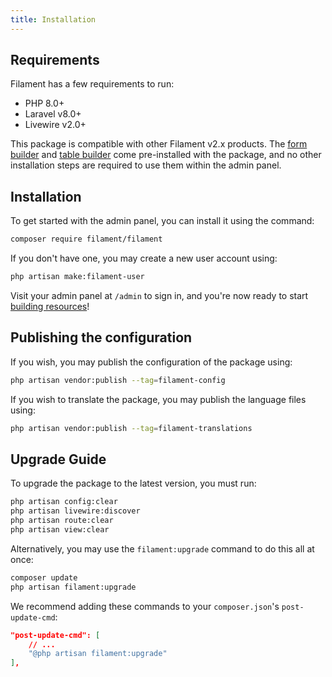 ```yaml
---
title: Installation
---
```


## Requirements

Filament has a few requirements to run:

- PHP 8.0+
- Laravel v8.0+
- Livewire v2.0+

This package is compatible with other Filament v2.x products. The [form builder](/docs/forms) and [table builder](/docs/tables) come pre-installed with the package, and no other installation steps are required to use them within the admin panel.

## Installation

To get started with the admin panel, you can install it using the command:

```bash
composer require filament/filament
```

If you don't have one, you may create a new user account using:

```bash
php artisan make:filament-user
```

Visit your admin panel at `/admin` to sign in, and you're now ready to start [building resources](resources)!

## Publishing the configuration

If you wish, you may publish the configuration of the package using:

```bash
php artisan vendor:publish --tag=filament-config
```
If you wish to translate the package, you may publish the language files using:

```bash
php artisan vendor:publish --tag=filament-translations
```

## Upgrade Guide

To upgrade the package to the latest version, you must run:

```bash
php artisan config:clear
php artisan livewire:discover
php artisan route:clear
php artisan view:clear
```

Alternatively, you may use the `filament:upgrade` command to do this all at once:

```bash
composer update
php artisan filament:upgrade
```

We recommend adding these commands to your `composer.json`'s `post-update-cmd`:

```json
"post-update-cmd": [
    // ...
    "@php artisan filament:upgrade"
],
```
